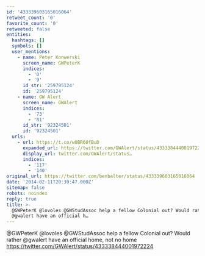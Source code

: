 ```yaml
---
id: '433339603165016064'
retweet_count: '0'
favorite_count: '0'
retweeted: false
entities:
  hashtags: []
  symbols: []
  user_mentions:
    - name: Peter Konwerski
      screen_name: GWPeterK
      indices:
        - '0'
        - '9'
      id_str: '259795124'
      id: '259795124'
    - name: GW Alert
      screen_name: GWAlert
      indices:
        - '73'
        - '81'
      id_str: '92324501'
      id: '92324501'
  urls:
    - url: https://t.co/wOBR60fBuD
      expanded_url: https://twitter.com/GWAlert/status/433338444001972224
      display_url: twitter.com/GWAlert/status…
      indices:
        - '117'
        - '140'
original_url: https://twitter.com/benbalter/status/433339603165016064
date: '2014-02-11T20:39:47.000Z'
sitemap: false
robots: noindex
reply: true
title: >-
  @GWPeterK @lovoles @GWStudAssoc help a fellow Colonial out? Would rather
  @gwalert have an official h…
---
```


@GWPeterK @lovoles @GWStudAssoc help a fellow Colonial out? Would rather @gwalert have an official home, not no home https://twitter.com/GWAlert/status/433338444001972224